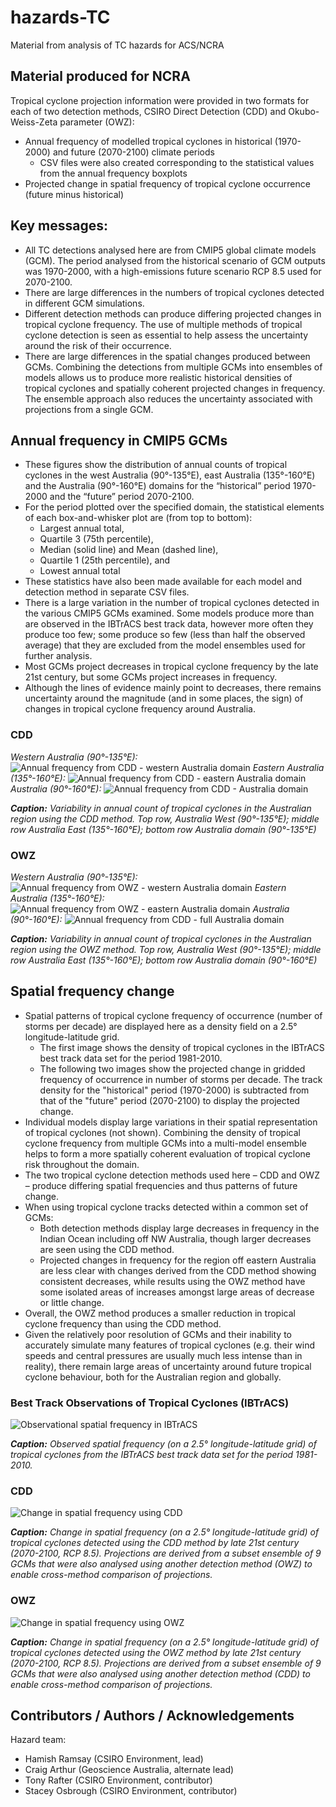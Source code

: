 # hazards-TC

Material from analysis of TC hazards for ACS/NCRA

## Material produced for NCRA

Tropical cyclone projection information were provided in two formats for each of two detection methods, CSIRO Direct Detection (CDD) and Okubo-Weiss-Zeta parameter (OWZ):

- Annual frequency of modelled tropical cyclones in historical (1970-2000) and future (2070-2100) climate periods
  - CSV files were also created corresponding to the statistical values from the annual frequency boxplots
- Projected change in spatial frequency of tropical cyclone occurrence (future minus historical)

## Key messages:
- All TC detections analysed here are from CMIP5 global climate models (GCM). The period analysed from the historical scenario of GCM outputs was 1970-2000, with a high-emissions future scenario RCP 8.5 used for 2070-2100.
- There are large differences in the numbers of tropical cyclones detected in different GCM simulations.
- Different detection methods can produce differing projected changes in tropical cyclone frequency. The use of multiple methods of tropical cyclone detection is seen as essential to help assess the uncertainty around the risk of their occurrence.
- There are large differences in the spatial changes produced between GCMs. Combining the detections from multiple GCMs into ensembles of models allows us to produce more realistic historical densities of tropical cyclones and spatially coherent projected changes in frequency. The ensemble approach also reduces the uncertainty associated with projections from a single GCM. 


## Annual frequency in CMIP5 GCMs

- These figures show the distribution of annual counts of tropical cyclones in the west Australia (90°-135°E), east Australia (135°-160°E) and the Australia (90°-160°E) domains for the “historical” period 1970-2000 and the “future” period 2070-2100.
- For the period plotted over the specified domain, the statistical elements of each box-and-whisker plot are (from top to bottom):
  - Largest annual total,
  - Quartile 3 (75th percentile),
  -   Median (solid line) and Mean (dashed line),
  -   Quartile 1 (25th percentile), and
  -   Lowest annual total
- These statistics have also been made available for each model and detection method in separate CSV files.
- There is a large variation in the number of tropical cyclones detected in the various CMIP5 GCMs examined. Some models produce more than are observed in the IBTrACS best track data, however more often they produce too few; some produce so few (less than half the observed average) that they are excluded from the model ensembles used for further analysis.
- Most GCMs project decreases in tropical cyclone frequency by the late 21st century, but some GCMs project increases in frequency.
- Although the lines of evidence mainly point to decreases, there remains uncertainty around the magnitude (and in some places, the sign) of changes in tropical cyclone frequency around Australia.


### CDD 

*Western Australia (90°-135°E):*
![Annual frequency from CDD - western Australia domain](Annual_Frequency/annual_frequency_boxplot_CDD_Australia_west.png)
*Eastern Australia (135°-160°E):*
![Annual frequency from CDD - eastern Australia domain](Annual_Frequency/annual_frequency_boxplot_CDD_Australia_east.png)
*Australia (90°-160°E):*
![Annual frequency from CDD - Australia domain](Annual_Frequency/annual_frequency_boxplot_CDD_Australia_all.png)

**_Caption:_** *Variability in annual count of tropical cyclones in the Australian region using the CDD method. Top row, Australia West (90°-135°E); middle row Australia East (135°-160°E); bottom row Australia domain (90°-135°E)*

### OWZ

*Western Australia (90°-135°E):*
![Annual frequency from OWZ - western Australia domain](Annual_Frequency/annual_frequency_boxplot_OWZ_Australia_west.png)
*Eastern Australia (135°-160°E):*
![Annual frequency from OWZ - eastern Australia domain](Annual_Frequency/annual_frequency_boxplot_OWZ_Australia_east.png)
*Australia (90°-160°E):*
![Annual frequency from CDD - full Australia domain](Annual_Frequency/annual_frequency_boxplot_OWZ_Australia_all.png)

**_Caption:_** *Variability in annual count of tropical cyclones in the Australian region using the OWZ method. Top row, Australia West (90°-135°E); middle row Australia East (135°-160°E); bottom row Australia domain (90°-160°E)*


## Spatial frequency change

- Spatial patterns of tropical cyclone frequency of occurrence (number of storms per decade) are displayed here as a density field on a 2.5° longitude-latitude grid.
  - The first image shows the density of tropical cyclones in the IBTrACS best track data set for the period 1981-2010. 
  - The following two images show the projected change in gridded frequency of occurrence in number of storms per decade. The track density for the "historical" period (1970-2000) is subtracted from that of the "future" period (2070-2100) to display the projected change.
- Individual models display large variations in their spatial representation of tropical cyclones (not shown). Combining the density of tropical cyclone frequency from multiple GCMs into a multi-model ensemble helps to form a more spatially coherent evaluation of tropical cyclone risk throughout the domain.
- The two tropical cyclone detection methods used here – CDD and OWZ – produce differing spatial frequencies and thus patterns of future change.
- When using tropical cyclone tracks detected within a common set of GCMs:
  - Both detection methods display large decreases in frequency in the Indian Ocean including off NW Australia, though larger decreases are seen using the CDD method.
  - Projected changes in frequency for the region off eastern Australia are less clear with changes derived from the CDD method showing consistent decreases, while results using the OWZ method have some isolated areas of increases amongst large areas of decrease or little change.
- Overall, the OWZ method produces a smaller reduction in tropical cyclone frequency than using the CDD method.
- Given the relatively poor resolution of GCMs and their inability to accurately simulate many features of tropical cyclones (e.g. their wind speeds and central pressures are usually much less intense than in reality), there remain large areas of uncertainty around future tropical cyclone behaviour, both for the Australian region and globally.

### Best Track Observations of Tropical Cyclones (IBTrACS)

![Observational spatial frequency in IBTrACS](Spatial_Density/tcdensity_IBTrACS_observations_1981-2010.png)

**_Caption:_** *Observed spatial frequency (on a 2.5° longitude-latitude grid) of tropical cyclones from the IBTrACS best track data set for the period 1981-2010.*

### CDD

![Change in spatial frequency using CDD](Spatial_Density/tcdensity_CDD-ensemble-common_diff_fut-cur.png)

**_Caption:_** *Change in spatial frequency (on a 2.5° longitude-latitude grid) of tropical cyclones detected using the CDD method by late 21st century (2070-2100, RCP 8.5). Projections are derived from a subset ensemble of 9 GCMs that were also analysed using another detection method (OWZ) to enable cross-method comparison of projections.*

### OWZ

![Change in spatial frequency using OWZ](Spatial_Density/tcdensity_OWZ-ensemble-common_diff_fut-cur.png)

**_Caption:_** *Change in spatial frequency (on a 2.5° longitude-latitude grid) of tropical cyclones detected using the OWZ method by late 21st century (2070-2100, RCP 8.5). Projections are derived from a subset ensemble of 9 GCMs that were also analysed using another detection method (CDD) to enable cross-method comparison of projections.*


## Contributors / Authors / Acknowledgements

Hazard team:  

- Hamish Ramsay (CSIRO Environment, lead)
- Craig Arthur (Geoscience Australia, alternate lead)
- Tony Rafter (CSIRO Environment, contributor)
- Stacey Osbrough (CSIRO Environment, contributor)

